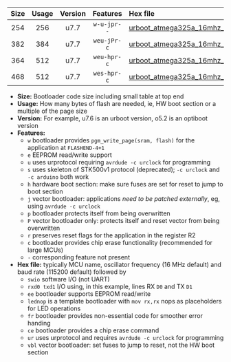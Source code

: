 |Size|Usage|Version|Features|Hex file|
|:-:|:-:|:-:|:-:|:--|
|254|256|u7.7|`w-u-jpr--`|[urboot_atmega325a_16mhz_230400bps_swio_rxe0_txe1_ur_vbl.hex](https://raw.githubusercontent.com/stefanrueger/urboot.hex/main/mcus/atmega325a/fcpu_16mhz/230400_bps/urboot_atmega325a_16mhz_230400bps_swio_rxe0_txe1_ur_vbl.hex)|
|382|384|u7.7|`weu-jPr-c`|[urboot_atmega325a_16mhz_230400bps_swio_rxe0_txe1_ee_lednop_fr_ce_ur_vbl.hex](https://raw.githubusercontent.com/stefanrueger/urboot.hex/main/mcus/atmega325a/fcpu_16mhz/230400_bps/urboot_atmega325a_16mhz_230400bps_swio_rxe0_txe1_ee_lednop_fr_ce_ur_vbl.hex)|
|364|512|u7.7|`weu-hpr-c`|[urboot_atmega325a_16mhz_230400bps_swio_rxe0_txe1_ee_lednop_fr_ce_ur.hex](https://raw.githubusercontent.com/stefanrueger/urboot.hex/main/mcus/atmega325a/fcpu_16mhz/230400_bps/urboot_atmega325a_16mhz_230400bps_swio_rxe0_txe1_ee_lednop_fr_ce_ur.hex)|
|468|512|u7.7|`wes-hpr-c`|[urboot_atmega325a_16mhz_230400bps_swio_rxe0_txe1_ee_lednop_fr_ce.hex](https://raw.githubusercontent.com/stefanrueger/urboot.hex/main/mcus/atmega325a/fcpu_16mhz/230400_bps/urboot_atmega325a_16mhz_230400bps_swio_rxe0_txe1_ee_lednop_fr_ce.hex)|

- **Size:** Bootloader code size including small table at top end
- **Usage:** How many bytes of flash are needed, ie, HW boot section or a multiple of the page size
- **Version:** For example, u7.6 is an urboot version, o5.2 is an optiboot version
- **Features:**
  + `w` bootloader provides `pgm_write_page(sram, flash)` for the application at `FLASHEND-4+1`
  + `e` EEPROM read/write support
  + `u` uses urprotocol requiring `avrdude -c urclock` for programming
  + `s` uses skeleton of STK500v1 protocol (deprecated); `-c urclock` and `-c arduino` both work
  + `h` hardware boot section: make sure fuses are set for reset to jump to boot section
  + `j` vector bootloader: applications *need to be patched externally*, eg, using `avrdude -c urclock`
  + `p` bootloader protects itself from being overwritten
  + `P` vector bootloader only: protects itself and reset vector from being overwritten
  + `r` preserves reset flags for the application in the register R2
  + `c` bootloader provides chip erase functionality (recommended for large MCUs)
  + `-` corresponding feature not present
- **Hex file:** typically MCU name, oscillator frequency (16 MHz default) and baud rate (115200 default) followed by
  + `swio` software I/O (not UART)
  + `rxd0 txd1` I/O using, in this example, lines RX `D0` and TX `D1`
  + `ee` bootloader supports EEPROM read/write
  + `lednop` is a template bootloader with `mov rx,rx` nops as placeholders for LED operations
  + `fr` bootloader provides non-essential code for smoother error handing
  + `ce` bootloader provides a chip erase command
  + `ur` uses urprotocol and requires `avrdude -c urclock` for programming
  + `vbl` vector bootloader: set fuses to jump to reset, not the HW boot section
